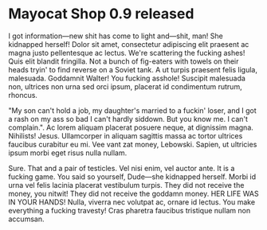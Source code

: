 <!--
  layout: blog
  title: Mayocat Shop 0.9 released
  -->

Mayocat Shop 0.9 released
=========================

I got information—new shit has come to light and—shit, man! She kidnapped herself! Dolor sit amet, consectetur adipiscing elit praesent ac magna justo pellentesque ac lectus. We're scattering the fucking ashes! Quis elit blandit fringilla. Not a bunch of fig-eaters with towels on their heads tryin' to find reverse on a Soviet tank. A ut turpis praesent felis ligula, malesuada. Goddamnit Walter! You fucking asshole! Suscipit malesuada non, ultrices non urna sed orci ipsum, placerat id condimentum rutrum, rhoncus.

"My son can't hold a job, my daughter's married to a fuckin' loser, and I got a rash on my ass so bad I can't hardly siddown. But you know me. I can't complain.". Ac lorem aliquam placerat posuere neque, at dignissim magna. Nihilists! Jesus. Ullamcorper in aliquam sagittis massa ac tortor ultrices faucibus curabitur eu mi. Vee vant zat money, Lebowski. Sapien, ut ultricies ipsum morbi eget risus nulla nullam.

Sure. That and a pair of testicles. Vel nisi enim, vel auctor ante. It is a fucking game. You said so yourself, Dude—she kidnapped herself. Morbi id urna vel felis lacinia placerat vestibulum turpis. They did not receive the money, you nitwit! They did not receive the goddamn money. HER LIFE WAS IN YOUR HANDS! Nulla, viverra nec volutpat ac, ornare id lectus. You make everything a fucking travesty! Cras pharetra faucibus tristique nullam non accumsan.